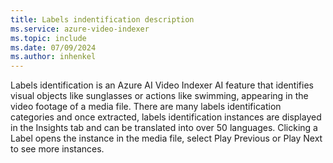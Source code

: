 ```yaml
---
title: Labels indentification description
ms.service: azure-video-indexer
ms.topic: include
ms.date: 07/09/2024
ms.author: inhenkel
---
```


Labels identification is an Azure AI Video Indexer AI feature that identifies visual objects like sunglasses or actions like swimming, appearing in the video footage of a media file. There are many labels identification categories and once extracted, labels identification instances are displayed in the Insights tab and can be translated into over 50 languages. Clicking a Label opens the instance in the media file, select Play Previous or Play Next to see more instances.
